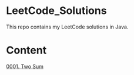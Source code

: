 # LeetCode_Solutions
This repo contains my LeetCode solutions in Java.

# Content
[0001. Two Sum](https://github.com/Chandler-Qian/LeetCode_Solutions/blob/master/0001.%20Two%20Sum/Solution.md#intuition)
